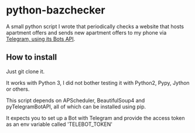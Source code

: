 # python-bazchecker

A small python script I wrote that periodically checks a website that hosts apartment offers and sends new apartment offers to my phone via [Telegram, using its Bots API](https://core.telegram.org/bots/api).

## How to install

Just git clone it.

It works with Python 3, I did not bother testing it with Python2, Pypy, Jython or others.

This script depends on APScheduler, BeautifulSoup4 and pyTelegramBotAPI, all of which can be installed using pip.

It expects you to set up a Bot with Telegram and provide the access token as an env variable called 'TELEBOT_TOKEN'
